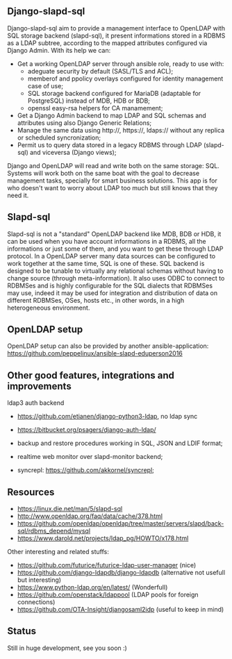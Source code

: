 Django-slapd-sql
----------------
Django-slapd-sql aim to provide a management interface to OpenLDAP with SQL storage backend (slapd-sql), it present informations stored in a RDBMS as a LDAP subtree, according to the mapped attributes configured via Django Admin. With its help we can:

- Get a working OpenLDAP server through ansible role, ready to use with:
    - adeguate security by default (SASL/TLS and ACL);
    - memberof and ppolicy overlays configured for identity management case of use;
    - SQL storage backend configured for MariaDB (adaptable for PostgreSQL) instead of MDB, HDB or BDB;
    - openssl easy-rsa helpers for CA manamement;
- Get a Django Admin backend to map LDAP and SQL schemas and attributes using also Django Generic Relations;
- Manage the same data using http://, https://, ldaps:// without any replica or scheduled syncronization;
- Permit us to query data stored in a legacy RDBMS through LDAP (slapd-sql) and viceversa (Django views);

Django and OpenLDAP will read and write both on the same storage: SQL. Systems will work both on the same boat with the goal to decrease management tasks, specially for smart business solutions. This app is for who doesn't want to worry about LDAP too much but still knows that they need it.


Slapd-sql
---------
Slapd-sql is not a "standard" OpenLDAP backend like MDB, BDB or HDB, it can be used when you have account informations in a RDBMS, all the informations or just some of them, and you want to get these through LDAP protocol. In a OpenLDAP server many data sources can be configured to work together at the same time, SQL is one of these. SQL backend is designed to be tunable to virtually any relational schemas without having to change source (through meta-information). It also uses ODBC to connect to RDBMSes and is highly configurable for the SQL dialects that RDBMSes may use, indeed it may be used for integration and distribution of data on different RDBMSes, OSes, hosts etc., in other words, in a high heterogeneous environment.

OpenLDAP setup 
--------------
OpenLDAP setup can also be provided by another ansible-application:
https://github.com/peppelinux/ansible-slapd-eduperson2016


Other good features, integrations and improvements
--------------------------------------------------
ldap3 auth backend
- https://github.com/etianen/django-python3-ldap, no ldap sync
- https://bitbucket.org/psagers/django-auth-ldap/ 

- backup and restore procedures working in SQL, JSON and LDIF format;
- realtime web monitor over slapd-monitor backend;
- syncrepl: https://github.com/akkornel/syncrepl;


Resources
---------
- https://linux.die.net/man/5/slapd-sql
- http://www.openldap.org/faq/data/cache/378.html
- https://github.com/openldap/openldap/tree/master/servers/slapd/back-sql/rdbms_depend/mysql
- https://www.darold.net/projects/ldap_pg/HOWTO/x178.html

Other interesting and related stuffs:
- https://github.com/futurice/futurice-ldap-user-manager (nice)
- https://github.com/django-ldapdb/django-ldapdb (alternative not usefull but interesting)
- https://www.python-ldap.org/en/latest/ (Wonderfull)
- https://github.com/openstack/ldappool (LDAP pools for foreign connections)
- https://github.com/OTA-Insight/djangosaml2idp (useful to keep in mind)

Status
------
Still in huge development, see you soon :)
